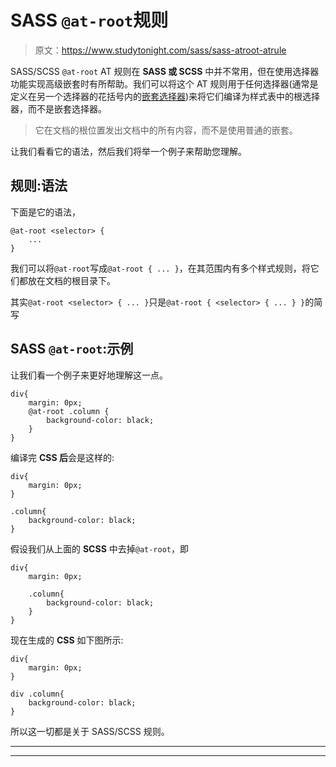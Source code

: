 # SASS `@at-root`规则

> 原文：<https://www.studytonight.com/sass/sass-atroot-atrule>

SASS/SCSS `@at-root` AT 规则在 **SASS 或 SCSS** 中并不常用，但在使用选择器功能实现高级嵌套时有所帮助。我们可以将这个 AT 规则用于任何选择器(通常是定义在另一个选择器的花括号内的[嵌套选择器](https://www.studytonight.com/sass/sass-nested-rules-and-nested-properties))来将它们编译为样式表中的根选择器，而不是嵌套选择器。

> 它在文档的根位置发出文档中的所有内容，而不是使用普通的嵌套。

让我们看看它的语法，然后我们将举一个例子来帮助您理解。

## 规则:语法

下面是它的语法，

```
@at-root <selector> { 
    ... 
}
```

我们可以将`@at-root`写成`@at-root { ... }`，在其范围内有多个样式规则，将它们都放在文档的根目录下。

其实`@at-root <selector> { ... }`只是`@at-root { <selector> { ... } }`的简写

## SASS `@at-root`:示例

让我们看一个例子来更好地理解这一点。

```
div{
    margin: 0px;
    @at-root .column {
        background-color: black;
    }
}
```

编译完 **CSS 后**会是这样的:

```
div{
    margin: 0px;
}

.column{
    background-color: black;
}
```

假设我们从上面的 **SCSS** 中去掉`@at-root`，即

```
div{
    margin: 0px;

    .column{
        background-color: black;
    }
}
```

现在生成的 **CSS** 如下图所示:

```
div{
    margin: 0px;
}

div .column{
    background-color: black;
}
```

所以这一切都是关于 SASS/SCSS 规则。

* * *

* * *